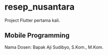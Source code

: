 # resep_nusantara

Project Flutter pertama kali.

## Mobile Programming

Nama Dosen: Bapak Aji Sudibyo, S.Kom., M.Kom.
